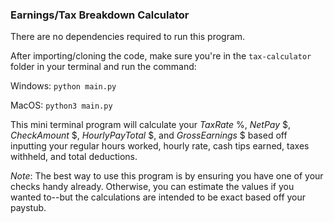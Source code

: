 ### Earnings/Tax Breakdown Calculator

There are no dependencies required to run this program.

After importing/cloning the code, make sure you're in the ```tax-calculator``` folder in your terminal and run the command:

Windows: ```python main.py```

MacOS: ```python3 main.py```

This mini terminal program will calculate your $Tax Rate$ %, $Net Pay$ $, $Check Amount$ $, $Hourly Pay Total$ $, and $Gross Earnings$ $ based off inputting your regular hours worked, hourly rate, cash tips earned, taxes withheld, and total deductions.

*Note*: The best way to use this program is by ensuring you have one of your checks handy already. Otherwise, you can estimate the values if you wanted to--but the calculations are intended to be exact based off your paystub.
